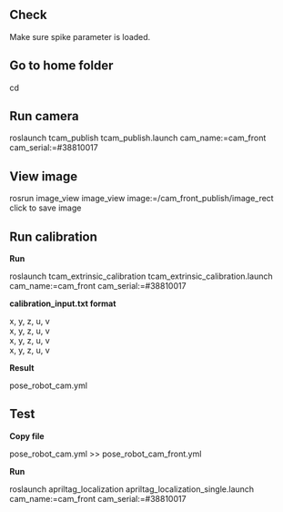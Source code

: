 ## Check

Make sure spike parameter is loaded.

## Go to home folder

cd  

## Run camera

roslaunch tcam_publish tcam_publish.launch cam_name:=cam_front cam_serial:=#38810017

## View image

rosrun image_view image_view image:=/cam_front_publish/image_rect  
click to save image

## Run calibration

**Run**

roslaunch tcam_extrinsic_calibration tcam_extrinsic_calibration.launch cam_name:=cam_front cam_serial:=#38810017  

**calibration_input.txt format**

x, y, z, u, v  
x, y, z, u, v  
x, y, z, u, v  
x, y, z, u, v  

**Result**

pose_robot_cam.yml

## Test  

**Copy file**

pose_robot_cam.yml >> pose_robot_cam_front.yml

**Run**

roslaunch apriltag_localization apriltag_localization_single.launch cam_name:=cam_front cam_serial:=#38810017  



